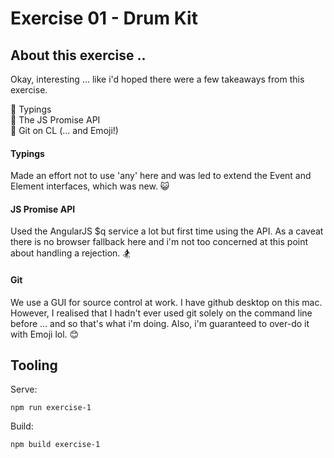 # Exercise 01 - Drum Kit

## About this exercise ..

Okay, interesting ... like i'd hoped there were a few takeaways from this exercise.

:gem: Typings <br/>
:gem: The JS Promise API <br/>
:gem: Git on CL (... and Emoji!)

#### Typings

Made an effort not to use 'any' here and was led to extend the Event and Element interfaces, which was new. :smiley_cat:

#### JS Promise API

Used the AngularJS $q service a lot but first time using the API. As a caveat there is no browser fallback here and i'm not too concerned at this point about handling a rejection. :snowboarder:

#### Git

We use a GUI for source control at work. I have github desktop on this mac. However, I realised that I hadn't ever used git solely on the command line before ... and so that's what i'm doing. Also, i'm guaranteed to over-do it with Emoji lol. :blush:

## Tooling

Serve:

`npm run exercise-1`

Build:

`npm build exercise-1`
